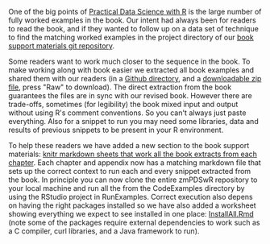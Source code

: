 One of the big points of [Practical Data Science with
R](http://www.practicaldatascience.com) is the large number of fully
worked examples in the book. Our intent had always been for readers to
read the book, and if they wanted to follow up on a data set of
technique to find the matching worked examples in the project directory
of our [book support materials git
repository](https://github.com/WinVector/zmPDSwR).


Some readers want to
work much closer to the sequence in the book. To make working along with
book easier we extracted all book examples and shared them with our
readers (in a [Github
directory](https://github.com/WinVector/zmPDSwR/tree/master/CodeExamples),
and a [downloadable zip
file](https://github.com/WinVector/zmPDSwR/blob/master/CodeExamples.zip),
press "Raw" to download). The direct extraction from the book guarantees
the files are in sync with our revised book. However there are
trade-offs, sometimes (for legibility) the book mixed input and output
without using R's comment conventions. So you can't always just paste
everything. Also for a snippet to run you may need some libraries, data
and results of previous snippets to be present in your R environment.


To help these readers we have added a new section to the book support
materials: [knitr markdown sheets that work all the book extracts from
each
chapter](https://github.com/WinVector/zmPDSwR/tree/master/RunExamples).
Each chapter and appendix now has a matching markdown file that sets up
the correct context to run each and every snippet extracted from the
book. In principle you can now clone the entire zmPDSwR repository to
your local machine and run all the from the CodeExamples directory by
using the RStudio project in RunExamples. Correct execution also depens
on having the right packages installed so we have also added a worksheet
showing everything we expect to see installed in one place:
[InstallAll.Rmd](https://github.com/WinVector/zmPDSwR/blob/master/RunExamples/InstallAll.Rmd)
(note some of the packages require external dependencies to work such as
a C compiler, curl libraries, and a Java framework to run).
